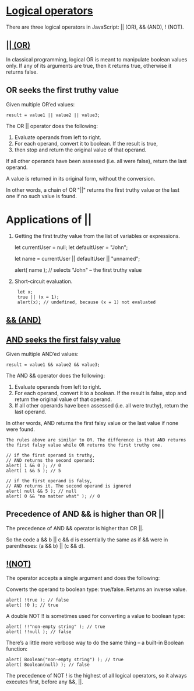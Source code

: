# [Logical operators](https://javascript.info/logical-operators)

There are three logical operators in JavaScript: || (OR), && (AND), ! (NOT).

## [|| (OR)](https://javascript.info/logical-operators#or)

In classical programming, logical OR is meant to manipulate boolean values only. If any of its arguments are true, then it returns true, otherwise it returns false.

## OR seeks the first truthy value

Given multiple OR’ed values:

	result = value1 || value2 || value3;
The OR || operator does the following:


1. Evaluate operands from left to right.
2. For each operand, convert it to boolean. If the result is true, 
3. then stop and return the original value of that operand.

If all other operands have been assessed (i.e. all were false), return the last operand.

A value is returned in its original form, without the conversion.

In other words, a chain of OR "||" returns the first truthy value or the last one if no such value is found.

# Applications of ||

1. Getting the first truthy value from the list of variables or expressions.

	let currentUser = null;
	let defaultUser = "John";

	let name = currentUser || defaultUser || "unnamed";

	alert( name ); // selects "John" – the first truthy value

2. Short-circuit evaluation.

		let x;
		true || (x = 1);
		alert(x); // undefined, because (x = 1) not evaluated

## [&& (AND)](https://javascript.info/logical-operators#and)

## [AND seeks the first falsy value](https://javascript.info/logical-operators#and-seeks-the-first-falsy-value)

Given multiple AND’ed values:

	result = value1 && value2 && value3;
The AND && operator does the following:

1. Evaluate operands from left to right.
2. For each operand, convert it to a boolean. If the result is false, stop and return the original value of that operand.
3. If all other operands have been assessed (i.e. all were truthy), return the last operand.

In other words, AND returns the first falsy value or the last value if none were found.

`The rules above are similar to OR. The difference is that AND returns the first falsy value while OR returns the first truthy one.`

	// if the first operand is truthy,
	// AND returns the second operand:
	alert( 1 && 0 ); // 0
	alert( 1 && 5 ); // 5

	// if the first operand is falsy,
	// AND returns it. The second operand is ignored
	alert( null && 5 ); // null
	alert( 0 && "no matter what" ); // 0

## Precedence of AND && is higher than OR ||

The precedence of AND && operator is higher than OR ||.

So the code a && b || c && d is essentially the same as if && were in parentheses: (a && b) || (c && d).

## [!(NOT)](https://javascript.info/logical-operators#not)

The operator accepts a single argument and does the following:

Converts the operand to boolean type: true/false.
Returns an inverse value.

	alert( !true ); // false
	alert( !0 ); // true


A double NOT !! is sometimes used for converting a value to boolean type:

	alert( !!"non-empty string" ); // true
	alert( !!null ); // false

There’s a little more verbose way to do the same thing – a built-in Boolean function:

	alert( Boolean("non-empty string") ); // true
	alert( Boolean(null) ); // false

The precedence of NOT ! is the highest of all logical operators, so it always executes first, before any &&, ||.